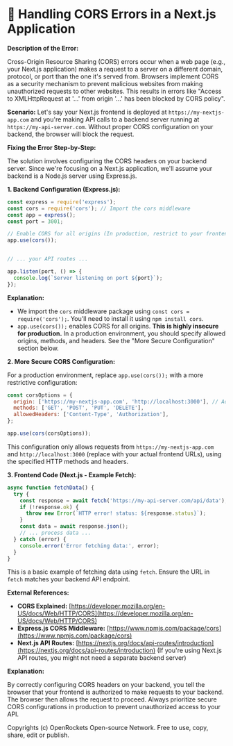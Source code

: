 # 🐞 Handling CORS Errors in a Next.js Application


**Description of the Error:**

Cross-Origin Resource Sharing (CORS) errors occur when a web page (e.g., your Next.js application) makes a request to a server on a different domain, protocol, or port than the one it's served from.  Browsers implement CORS as a security mechanism to prevent malicious websites from making unauthorized requests to other websites.  This results in errors like "Access to XMLHttpRequest at '...' from origin '...' has been blocked by CORS policy".

**Scenario:**  Let's say your Next.js frontend is deployed at `https://my-nextjs-app.com` and you're making API calls to a backend server running at `https://my-api-server.com`.  Without proper CORS configuration on your backend, the browser will block the request.

**Fixing the Error Step-by-Step:**

The solution involves configuring the CORS headers on your backend server. Since we're focusing on a Next.js application, we'll assume your backend is a Node.js server using Express.js.

**1. Backend Configuration (Express.js):**

```javascript
const express = require('express');
const cors = require('cors'); // Import the cors middleware
const app = express();
const port = 3001;

// Enable CORS for all origins (In production, restrict to your frontend's origin)
app.use(cors());


// ... your API routes ...

app.listen(port, () => {
  console.log(`Server listening on port ${port}`);
});
```

**Explanation:**

* We import the `cors` middleware package using `const cors = require('cors');`.  You'll need to install it using `npm install cors`.
* `app.use(cors());` enables CORS for all origins.  **This is highly insecure for production.**  In a production environment, you should specify allowed origins, methods, and headers.  See the "More Secure Configuration" section below.

**2.  More Secure CORS Configuration:**

For a production environment, replace `app.use(cors());` with a more restrictive configuration:

```javascript
const corsOptions = {
  origin: ['https://my-nextjs-app.com', 'http://localhost:3000'], // Add your frontend origins here
  methods: ['GET', 'POST', 'PUT', 'DELETE'],
  allowedHeaders: ['Content-Type', 'Authorization'],
};

app.use(cors(corsOptions));
```

This configuration only allows requests from `https://my-nextjs-app.com` and `http://localhost:3000` (replace with your actual frontend URLs), using the specified HTTP methods and headers.

**3.  Frontend Code (Next.js - Example Fetch):**

```javascript
async function fetchData() {
  try {
    const response = await fetch('https://my-api-server.com/api/data');
    if (!response.ok) {
      throw new Error(`HTTP error! status: ${response.status}`);
    }
    const data = await response.json();
    // ... process data ...
  } catch (error) {
    console.error('Error fetching data:', error);
  }
}
```

This is a basic example of fetching data using `fetch`. Ensure the URL in `fetch` matches your backend API endpoint.


**External References:**

* **CORS Explained:** [https://developer.mozilla.org/en-US/docs/Web/HTTP/CORS](https://developer.mozilla.org/en-US/docs/Web/HTTP/CORS)
* **Express.js CORS Middleware:** [https://www.npmjs.com/package/cors](https://www.npmjs.com/package/cors)
* **Next.js API Routes:** [https://nextjs.org/docs/api-routes/introduction](https://nextjs.org/docs/api-routes/introduction) (If you're using Next.js API routes, you might not need a separate backend server)


**Explanation:**

By correctly configuring CORS headers on your backend, you tell the browser that your frontend is authorized to make requests to your backend. The browser then allows the request to proceed.  Always prioritize secure CORS configurations in production to prevent unauthorized access to your API.


Copyrights (c) OpenRockets Open-source Network. Free to use, copy, share, edit or publish.

